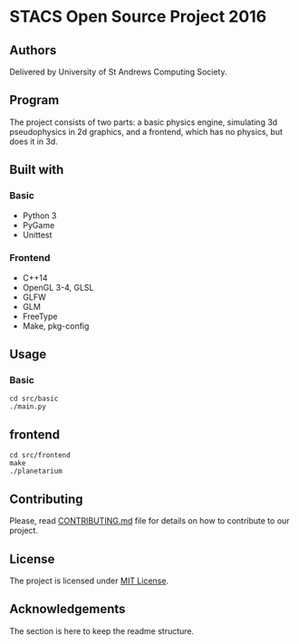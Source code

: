 # STACS Open Source Project 2016

## Authors

Delivered by University of St Andrews Computing Society.

## Program

The project consists of two parts: a basic physics engine, simulating 3d pseudophysics in 2d graphics, and a frontend, which has no physics, but does it in 3d.

## Built with

### Basic

* Python 3
* PyGame
* Unittest

### Frontend

* C++14
* OpenGL 3-4, GLSL
* GLFW
* GLM
* FreeType
* Make, pkg-config

## Usage

### Basic

    cd src/basic
    ./main.py

## frontend

    cd src/frontend
    make
    ./planetarium

## Contributing

Please, read [CONTRIBUTING.md](CONTRIBUTING.md) file for details on how to contribute to our project.

## License

The project is licensed under [MIT License](LICENSE).

## Acknowledgements

The section is here to keep the readme structure.
